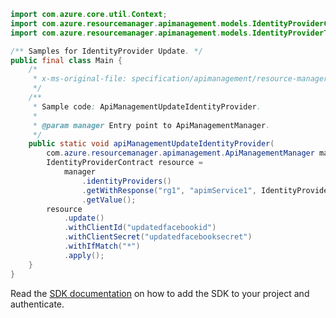 ```java
import com.azure.core.util.Context;
import com.azure.resourcemanager.apimanagement.models.IdentityProviderContract;
import com.azure.resourcemanager.apimanagement.models.IdentityProviderType;

/** Samples for IdentityProvider Update. */
public final class Main {
    /*
     * x-ms-original-file: specification/apimanagement/resource-manager/Microsoft.ApiManagement/stable/2021-08-01/examples/ApiManagementUpdateIdentityProvider.json
     */
    /**
     * Sample code: ApiManagementUpdateIdentityProvider.
     *
     * @param manager Entry point to ApiManagementManager.
     */
    public static void apiManagementUpdateIdentityProvider(
        com.azure.resourcemanager.apimanagement.ApiManagementManager manager) {
        IdentityProviderContract resource =
            manager
                .identityProviders()
                .getWithResponse("rg1", "apimService1", IdentityProviderType.FACEBOOK, Context.NONE)
                .getValue();
        resource
            .update()
            .withClientId("updatedfacebookid")
            .withClientSecret("updatedfacebooksecret")
            .withIfMatch("*")
            .apply();
    }
}
```

Read the [SDK documentation](https://github.com/Azure/azure-sdk-for-java/blob/azure-resourcemanager-apimanagement_1.0.0-beta.3/sdk/apimanagement/azure-resourcemanager-apimanagement/README.md) on how to add the SDK to your project and authenticate.
